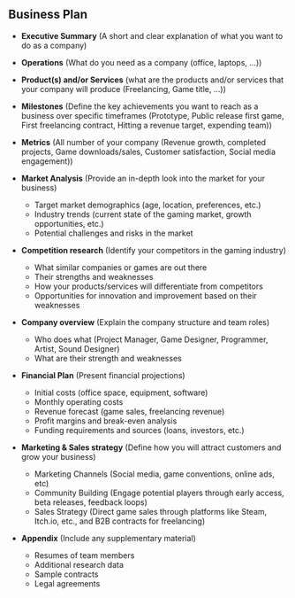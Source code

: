 <link rel="stylesheet" href="style.css">

## Business Plan

* **Executive Summary** (A short and clear explanation of what you want to do as a company)

* **Operations** (What do you need as a company (office, laptops, ...))

* **Product(s) and/or Services** (what are the products and/or services that your company will produce (Freelancing, Game title, ...))

* **Milestones** (Define the key achievements you want to reach as a business over specific timeframes (Prototype, Public release first game, First freelancing contract, Hitting a revenue target, expending team))

* **Metrics** (All number of your company (Revenue growth, completed projects, Game downloads/sales, Customer satisfaction, Social media engagement))

* **Market Analysis** (Provide an in-depth look into the market for your business)
    * Target market demographics (age, location, preferences, etc.)
    * Industry trends (current state of the gaming market, growth opportunities, etc.)
    * Potential challenges and risks in the market

* **Competition research** (Identify your competitors in the gaming industry)
    * What similar companies or games are out there
    * Their strengths and weaknesses
    * How your products/services will differentiate from competitors
    * Opportunities for innovation and improvement based on their weaknesses

* **Company overview** (Explain the company structure and team roles)
    * Who does what (Project Manager, Game Designer, Programmer, Artist, Sound Designer)
    * What are their strength and weaknesses

* **Financial Plan** (Present financial projections)
    * Initial costs (office space, equipment, software)
    * Monthly operating costs
    * Revenue forecast (game sales, freelancing revenue)
    * Profit margins and break-even analysis
    * Funding requirements and sources (loans, investors, etc.)

* **Marketing & Sales strategy** (Define how you will attract customers and grow your business)
    * Marketing Channels (Social media, game conventions, online ads, etc)
    * Community Building (Engage potential players through early access, beta releases, feedback loops)
    * Sales Strategy (Direct game sales through platforms like Steam, Itch.io, etc., and B2B contracts for freelancing)

* **Appendix** (Include any supplementary material)
    * Resumes of team members
    * Additional research data
    * Sample contracts
    * Legal agreements
